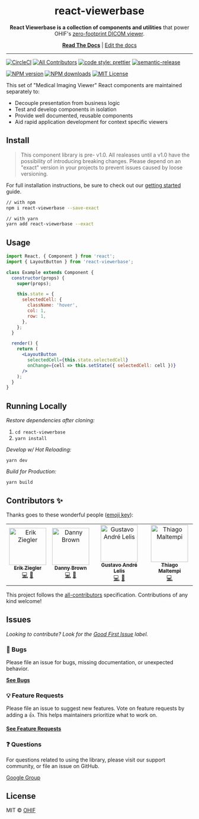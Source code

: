 <!-- prettier-ignore-start -->
<!-- markdownlint-disable -->
<div align="center">
  <h1>react-viewerbase</h1>

  <p><strong>React Viewerbase is a collection of components and utilities</strong> that power OHIF's <a href="https://github.com/OHIF/Viewers">zero-footprint DICOM viewer</a>.</p>
</div>

<div align="center">
<a href="https://react.ohif.org/"><strong>Read The Docs</strong></a> |
<a href="https://react.ohif.org/contributing">Edit the docs</a>

</div>

<hr />

[![CircleCI][circleci-image]][circleci-url]
[![All Contributors](https://img.shields.io/badge/all_contributors-4-orange.svg?style=flat-square)](#contributors)
[![code style: prettier][prettier-image]][prettier-url]
[![semantic-release][semantic-image]][semantic-url]

[![NPM version][npm-version-image]][npm-url]
[![NPM downloads][npm-downloads-image]][npm-url]
[![MIT License][license-image]][license-url]
<!-- markdownlint-enable -->
<!-- prettier-ignore-end -->

This set of "Medical Imaging Viewer" React components are maintained separately
to:

- Decouple presentation from business logic
- Test and develop components in isolation
- Provide well documented, reusable components
- Aid rapid application development for context specific viewers

## Install

> This component library is pre- v1.0. All realeases until a v1.0 have the
> possibility of introducing breaking changes. Please depend on an "exact"
> version in your projects to prevent issues caused by loose versioning.

For full installation instructions, be sure to check out our
[getting started](https://react.ohif.org/getting-started#installation) guide.

```bash
// with npm
npm i react-viewerbase --save-exact

// with yarn
yarn add react-viewerbase --exact
```

## Usage

```jsx
import React, { Component } from 'react';
import { LayoutButton } from 'react-viewerbase';

class Example extends Component {
  constructor(props) {
    super(props);

    this.state = {
      selectedCell: {
        className: 'hover',
        col: 1,
        row: 1,
      },
    };
  }

  render() {
    return (
      <LayoutButton
        selectedCell={this.state.selectedCell}
        onChange={cell => this.setState({ selectedCell: cell })}
      />
    );
  }
}
```

## Running Locally

_Restore dependencies after cloning:_

1. `cd react-viewerbase`
2. `yarn install`

_Develop w/ Hot Reloading:_

`yarn dev`

_Build for Production:_

`yarn build`

## Contributors ✨

Thanks goes to these wonderful people
([emoji key](https://allcontributors.org/docs/en/emoji-key)):

<!-- ALL-CONTRIBUTORS-LIST:START - Do not remove or modify this section -->
<!-- prettier-ignore -->
<table>
  <tr>
    <td align="center"><a href="https://github.com/swederik"><img src="https://avatars3.githubusercontent.com/u/607793?v=4" width="100px;" alt="Erik Ziegler"/><br /><sub><b>Erik Ziegler</b></sub></a><br /><a href="https://github.com/OHIF/react-viewerbase/commits?author=swederik" title="Code">💻</a> <a href="#maintenance-swederik" title="Maintenance">🚧</a></td>
    <td align="center"><a href="http://dannyrb.com/"><img src="https://avatars1.githubusercontent.com/u/5797588?v=4" width="100px;" alt="Danny Brown"/><br /><sub><b>Danny Brown</b></sub></a><br /><a href="https://github.com/OHIF/react-viewerbase/commits?author=dannyrb" title="Code">💻</a> <a href="#maintenance-dannyrb" title="Maintenance">🚧</a></td>
    <td align="center"><a href="https://github.com/galelis"><img src="https://avatars3.githubusercontent.com/u/2378326?v=4" width="100px;" alt="Gustavo André Lelis"/><br /><sub><b>Gustavo André Lelis</b></sub></a><br /><a href="https://github.com/OHIF/react-viewerbase/commits?author=galelis" title="Code">💻</a> <a href="#maintenance-galelis" title="Maintenance">🚧</a></td>
    <td align="center"><a href="https://github.com/maltempi"><img src="https://avatars3.githubusercontent.com/u/7017182?v=4" width="100px;" alt="Thiago Maltempi"/><br /><sub><b>Thiago Maltempi</b></sub></a><br /><a href="https://github.com/OHIF/react-viewerbase/commits?author=maltempi" title="Code">💻</a></td>
  </tr>
</table>

<!-- ALL-CONTRIBUTORS-LIST:END -->

This project follows the
[all-contributors](https://github.com/all-contributors/all-contributors)
specification. Contributions of any kind welcome!

## Issues

_Looking to contribute? Look for the [Good First Issue][good-first-issue]
label._

### 🐛 Bugs

Please file an issue for bugs, missing documentation, or unexpected behavior.

[**See Bugs**][bugs]

### 💡 Feature Requests

Please file an issue to suggest new features. Vote on feature requests by adding
a 👍. This helps maintainers prioritize what to work on.

[**See Feature Requests**][requests-feature]

### ❓ Questions

For questions related to using the library, please visit our support community,
or file an issue on GitHub.

[Google Group][google-group]

## License

MIT © [OHIF](https://github.com/OHIF)

<!--
Links:
-->

<!-- prettier-ignore-start -->
[all-contributors-image]: https://img.shields.io/badge/all_contributors-0-orange.svg?style=flat-square
[contributing-url]: https://github.com/OHIF/react-viewerbase/blob/master/CONTRIBUTING.md
[circleci-image]: https://circleci.com/gh/OHIF/react-viewerbase.svg?style=svg
[circleci-url]: https://circleci.com/gh/OHIF/react-viewerbase
[prettier-image]: https://img.shields.io/badge/code_style-prettier-ff69b4.svg?style=flat-square
[prettier-url]: https://github.com/prettier/prettier
[npm-url]: https://npmjs.org/package/react-viewerbase
[npm-downloads-image]: https://img.shields.io/npm/dm/react-viewerbase.svg?style=flat-square
[npm-version-image]: https://img.shields.io/npm/v/react-viewerbase.svg?style=flat-square
[license-image]: https://img.shields.io/badge/license-MIT-blue.svg?style=flat-square
[license-url]: LICENSE
[semantic-image]: https://img.shields.io/badge/%20%20%F0%9F%93%A6%F0%9F%9A%80-semantic--release-e10079.svg
[semantic-url]: https://github.com/semantic-release/semantic-release
<!-- -->
[bugs]: https://github.com/OHIF/react-viewerbase/labels/bug
[requests-feature]: https://github.com/OHIF/react-viewerbase/labels/enhancement
[good-first-issue]: https://github.com/OHIF/react-viewerbase/labels/good%20first%20issue
[google-group]: https://groups.google.com/forum/#!forum/cornerstone-platform
<!-- prettier-ignore-end -->
